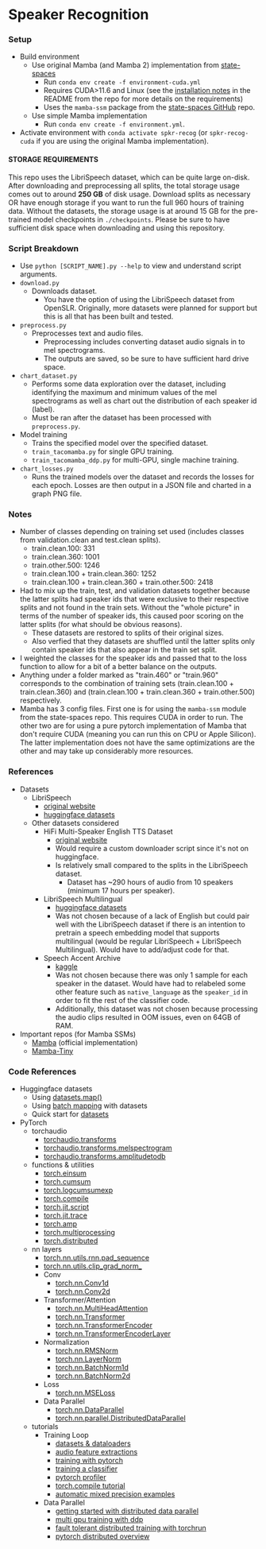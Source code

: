 # Speaker Recognition


### Setup

 - Build environment
     - Use original Mamba (and Mamba 2) implementation from [state-spaces](https://github.com/state-spaces/mamba)
         - Run `conda env create -f environment-cuda.yml`
         - Requires CUDA>11.6 and Linux (see the [installation notes](https://github.com/state-spaces/mamba?tab=readme-ov-file#installation) in the README from the repo for more details on the requirements)
         - Uses the `mamba-ssm` package from the [state-spaces GitHub](https://github.com/state-spaces/mamba) repo.
     - Use simple Mamba implementation
         - Run `conda env create -f environment.yml`.
 - Activate environment with `conda activate spkr-recog` (or `spkr-recog-cuda` if you are using the original Mamba implementation).


#### STORAGE REQUIREMENTS

This repo uses the LibriSpeech dataset, which can be quite large on-disk. After downloading and preprocessing all splits, the total storage usage comes out to around **250 GB** of disk usage. Download splits as necessary OR have enough storage if you want to run the full 960 hours of training data. Without the datasets, the storage usage is at around 15 GB for the pre-trained model checkpoints in `./checkpoints`. Please be sure to have sufficient disk space when downloading and using this repository.


### Script Breakdown

 - Use `python [SCRIPT_NAME].py --help` to view and understand script arguments.
 - `download.py`
     - Downloads dataset.
         - You have the option of using the LibriSpeech dataset from OpenSLR. Originally, more datasets were planned for support but this is all that has been built and tested.
 - `preprocess.py`
     - Preprocesses text and audio files.
         - Preprocessing includes converting dataset audio signals in to mel spectrograms.
         - The outputs are saved, so be sure to have sufficient hard drive space.
 - `chart_dataset.py`
     - Performs some data exploration over the dataset, including identifying the maximum and minimum values of the mel spectrograms as well as chart out the distribution of each speaker id (label).
     - Must be ran after the dataset has been processed with `preprocess.py`.
 - Model training
     - Trains the specified model over the specified dataset.
     - `train_tacomamba.py` for single GPU training.
     - `train_tacomamba_ddp.py` for multi-GPU, single machine training.
 - `chart_losses.py`
     - Runs the trained models over the dataset and records the losses for each epoch. Losses are then output in a JSON file and charted in a graph PNG file.


### Notes

 - Number of classes depending on training set used (includes classes from validation.clean and test.clean splits).
     - train.clean.100: 331
     - train.clean.360: 1001
     - train.other.500: 1246
     - train.clean.100 + train.clean.360: 1252
     - train.clean.100 + train.clean.360 + train.other.500: 2418
 - Had to mix up the train, test, and validation datasets together because the latter splits had speaker ids that were exclusive to their respective splits and not found in the train sets. Without the "whole picture" in terms of the number of speaker ids, this caused poor scoring on the latter splits (for what should be obvious reasons).
     - These datasets are restored to splits of their original sizes.
     - Also verfied that they datasets are shuffled until the latter splits only contain speaker ids that also appear in the train set split.
 - I weighted the classes for the speaker ids and passed that to the loss function to allow for a bit of a better balance on the outputs.
 - Anything under a folder marked as "train.460" or "train.960" corresponds to the combination of training sets (train.clean.100 + train.clean.360) and (train.clean.100 + train.clean.360 + train.other.500) respectively.
 - Mamba has 3 config files. First one is for using the `mamba-ssm` module from the state-spaces repo. This requires CUDA in order to run. The other two are for using a pure pytorch implementation of Mamba that don't require CUDA (meaning you can run this on CPU or Apple Silicon). The latter implementation does not have the same optimizations are the other and may take up considerably more resources.


### References

 - Datasets
     - LibriSpeech
         - [original website](https://www.openslr.org/12)
         - [huggingface datasets](https://huggingface.co/datasets/openslr/librispeech_asr)
     - Other datasets considered
         - HiFi Multi-Speaker English TTS Dataset
             - [original website](https://www.openslr.org/109/)
             - Would require a custom downloader script since it's not on huggingface.
             - Is relatively small compared to the splits in the LibriSpeech dataset.
                 - Dataset has ~290 hours of audio from 10 speakers (minimum 17 hours per speaker).
         - LibriSpeech Multilingual
             - [huggingface datasets](https://huggingface.co/datasets/facebook/multilingual_librispeech)
             - Was not chosen because of a lack of English but could pair well with the LibriSpeech dataset if there is an intention to pretrain a speech embedding model that supports multilingual (would be regular LibriSpeech + LibriSpeech Multilingual). Would have to add/adjust code for that.
         - Speech Accent Archive
             - [kaggle](https://www.kaggle.com/datasets/rtatman/speech-accent-archive?select=speakers_all.csv)
             - Was not chosen because there was only 1 sample for each speaker in the dataset. Would have had to relabeled some other feature such as `native_language` as the `speaker_id` in order to fit the rest of the classifier code. 
             - Additionally, this dataset was not chosen because processing the audio clips resulted in OOM issues, even on 64GB of RAM.
 - Important repos (for Mamba SSMs)
     - [Mamba](https://github.com/state-spaces/mamba) (official implementation)
     - [Mamba-Tiny](https://github.com/PeaBrane/mamba-tiny)


### Code References

 - Huggingface datasets
     - Using [datasets.map()](https://huggingface.co/docs/datasets/en/package_reference/main_classes#datasets.DatasetDict.map)
     - Using [batch mapping](https://huggingface.co/docs/datasets/en/about_map_batch) with datasets
     - Quick start for [datasets](https://huggingface.co/docs/datasets/en/quickstart)
 - PyTorch
     - torchaudio
         - [torchaudio.transforms](https://pytorch.org/audio/main/transforms.html)
         - [torchaudio.transforms.melspectrogram](https://pytorch.org/audio/main/generated/torchaudio.transforms.MelSpectrogram.html)
         - [torchaudio.transforms.amplitudetodb](https://pytorch.org/audio/main/generated/torchaudio.transforms.AmplitudeToDB.html)
     - functions & utilities
         - [torch.einsum](https://pytorch.org/docs/stable/generated/torch.einsum.html)
         - [torch.cumsum](https://pytorch.org/docs/stable/generated/torch.cumsum.html)
         - [torch.logcumsumexp](https://pytorch.org/docs/stable/generated/torch.logcumsumexp.html)
         - [torch.compile](https://pytorch.org/docs/stable/generated/torch.compile.html)
         - [torch.jit.script](https://pytorch.org/docs/stable/generated/torch.jit.script.html)
         - [torch.jit.trace](https://pytorch.org/docs/stable/generated/torch.jit.trace.html)
         - [torch.amp](https://pytorch.org/docs/stable/amp.html)
         - [torch.multiprocessing](https://pytorch.org/docs/stable/multiprocessing.html)
         - [torch.distributed](https://pytorch.org/docs/stable/distributed.html)
     - nn layers
         - [torch.nn.utils.rnn.pad_sequence](https://pytorch.org/docs/stable/generated/torch.nn.utils.rnn.pad_sequence.html)
         - [torch.nn.utils.clip_grad_norm_](https://pytorch.org/docs/stable/generated/torch.nn.utils.clip_grad_norm_.html)
         - Conv
             - [torch.nn.Conv1d](https://pytorch.org/docs/stable/generated/torch.nn.Conv1d.html)
             - [torch.nn.Conv2d](https://pytorch.org/docs/stable/generated/torch.nn.Conv2d.html)
         - Transformer/Attention
             - [torch.nn.MultiHeadAttention](https://docs.pytorch.org/docs/stable/generated/torch.nn.MultiheadAttention.html)
             - [torch.nn.Transformer](https://docs.pytorch.org/docs/stable/generated/torch.nn.Transformer.html)
             - [torch.nn.TransformerEncoder](https://docs.pytorch.org/docs/stable/generated/torch.nn.TransformerEncoder.html)
             - [torch.nn.TransformerEncoderLayer](https://docs.pytorch.org/docs/stable/generated/torch.nn.TransformerEncoderLayer.html)
         - Normalization
             - [torch.nn.RMSNorm](https://pytorch.org/docs/stable/generated/torch.nn.RMSNorm.html)
             - [torch.nn.LayerNorm](https://pytorch.org/docs/stable/generated/torch.nn.LayerNorm.html)
             - [torch.nn.BatchNorm1d](https://pytorch.org/docs/stable/generated/torch.nn.BatchNorm1d.html)
             - [torch.nn.BatchNorm2d](https://pytorch.org/docs/stable/generated/torch.nn.BatchNorm2d.html)
         - Loss
             - [torch.nn.MSELoss](https://pytorch.org/docs/stable/generated/torch.nn.CrossEntropyLoss.html)
         - Data Parallel
             - [torch.nn.DataParallel](https://pytorch.org/docs/stable/generated/torch.nn.DataParallel.html)
             - [torch.nn.parallel.DistributedDataParallel](https://pytorch.org/docs/stable/generated/torch.nn.parallel.DistributedDataParallel.html)
     - tutorials
         - Training Loop
             - [datasets & dataloaders](https://pytorch.org/tutorials/beginner/basics/data_tutorial.html)
             - [audio feature extractions](https://pytorch.org/audio/stable/tutorials/audio_feature_extractions_tutorial.html)
             - [training with pytorch](https://pytorch.org/tutorials/beginner/introyt/trainingyt.html)
             - [training a classifier](https://docs.pytorch.org/tutorials/beginner/blitz/cifar10_tutorial.html)
             - [pytorch profiler](https://pytorch.org/tutorials/recipes/recipes/profiler_recipe.html)
             - [torch.compile tutorial](https://pytorch.org/tutorials/intermediate/torch_compile_tutorial.html)
             - [automatic mixed precision examples](https://pytorch.org/docs/stable/notes/amp_examples.html)
         - Data Parallel
             - [getting started with distributed data parallel](https://pytorch.org/tutorials/intermediate/ddp_tutorial.html)
             - [multi gpu training with ddp](https://pytorch.org/tutorials/beginner/ddp_series_multigpu.html)
             - [fault tolerant distributed training with torchrun](https://pytorch.org/tutorials/beginner/ddp_series_fault_tolerance.html)
             - [pytorch distributed overview](https://pytorch.org/tutorials/beginner/dist_overview.html)